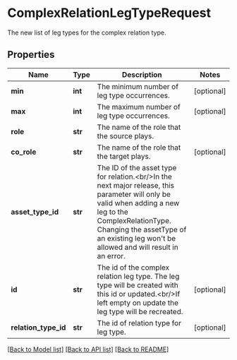 # ComplexRelationLegTypeRequest

The new list of leg types for the complex relation type.
## Properties
Name | Type | Description | Notes
------------ | ------------- | ------------- | -------------
**min** | **int** | The minimum number of leg type occurrences. | [optional] 
**max** | **int** | The maximum number of leg type occurrences. | [optional] 
**role** | **str** | The name of the role that the source plays. | 
**co_role** | **str** | The name of the role that the target plays. | [optional] 
**asset_type_id** | **str** | The ID of the asset type for relation.&lt;br/&gt;In the next major release, this parameter will only be valid when adding a new leg to the ComplexRelationType. Changing the assetType of an existing leg won&#39;t be allowed and will result in an error. | 
**id** | **str** | The id of the complex relation leg type. The leg type will be created with this id or updated.&lt;br/&gt;If left empty on update the leg type will be recreated. | [optional] 
**relation_type_id** | **str** | The id of relation type for leg type. | [optional] 

[[Back to Model list]](../README.md#documentation-for-models) [[Back to API list]](../README.md#documentation-for-api-endpoints) [[Back to README]](../README.md)


